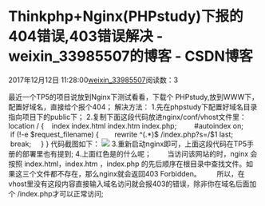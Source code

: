 # Thinkphp+Nginx(PHPstudy)下报的404错误,403错误解决 - weixin_33985507的博客 - CSDN博客
2017年12月12日 11:28:00[weixin_33985507](https://me.csdn.net/weixin_33985507)阅读数：3

最近一个TP5的项目说放到Nginx下测试看看，下载个 PHPstudy,放到WWW下，配置好域名，直接给个报个404；
解决方法：
1.先在phpstudy下配置好域名目录指向项目下的public下；
2.复制下面这段代码放进nginx/conf/vhost文件里：
 location / {
   index  index.html index.htm index.php;
        #autoindex  on;
       if (!-e $request_filename) {
       rewrite ^(.*)$ /index.php?s=/$1 last;
       break;
    }
		}
代码截图如下：
![](https://images2015.cnblogs.com/blog/1080006/201706/1080006-20170620210934366-962536754.jpg)
3.重新启动nginx即可，上面这段代码在TP5手册的部署里也有提到;
4.上面红色是的什么呢；
　　当访问该网站的时，nginx 会按照 index.html，index.htm ，index.php 的先后顺序在根目录中查找文件。如果这三个文件都不存在，那么nginx就会返回403 Forbidden。
　　所以，在vhost里没有这段内容直接输入域名访问就会报403的错误，除非你在域名后面加个 /index.php才可以正常访问;
